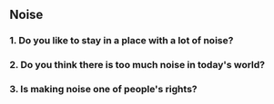 ## Noise

### 1. Do you like to stay in a place with a lot of noise? 

### 2. Do you think there is too much noise in today's world? 

### 3. Is making noise one of people's rights?